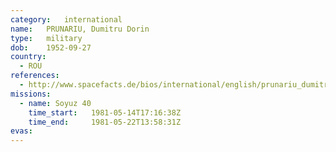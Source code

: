 ```yaml
---
category:	international
name:	PRUNARIU, Dumitru Dorin
type:	military
dob:	1952-09-27
country:
  - ROU
references:
  - http://www.spacefacts.de/bios/international/english/prunariu_dumitru.htm
missions:
  - name: Soyuz 40
    time_start:   1981-05-14T17:16:38Z
    time_end:     1981-05-22T13:58:31Z
evas:
---
```

